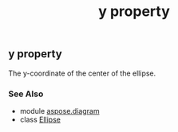 ﻿---
title: y property
second_title: Aspose.Diagram for Python via .NET API References
description: 
type: docs
weight: 100
url: /python-net/aspose.diagram/ellipse/y/
is_root: false
---

## y property


The y-coordinate of the center of the ellipse.

### See Also
* module [aspose.diagram](../../)
* class [Ellipse](/diagram/python-net/aspose.diagram/ellipse)
